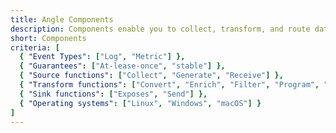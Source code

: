 ```yaml
---
title: Angle Components
description: Components enable you to collect, transform, and route data with ease
short: Components
criteria: [
  { "Event Types": ["Log", "Metric"] },
  { "Guarantees": ["At-lease-once", "stable"] },
  { "Source functions": ["Collect", "Generate", "Receive"] },
  { "Transform functions": ["Convert", "Enrich", "Filter", "Program", "Reduce", "Route"] },
  { "Sink functions": ["Exposes", "Send"] },
  { "Operating systems": ["Linux", "Windows", "macOS"] }
]
---
```

